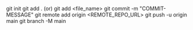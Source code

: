git init
git add . (or) git add <file_name>
git commit -m "COMMIT-MESSAGE"
git remote add origin <REMOTE_REPO_URL>
git push -u origin main
git branch -M main
